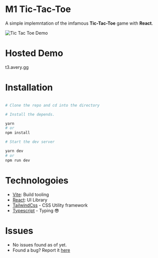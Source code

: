 # M1 Tic-Tac-Toe

A simple implemntation of the imfamous **Tic-Tac-Toe** game with **React**.

![Tic Tac Toe Demo](demo/demo.gif)

# Hosted Demo

t3.avery.gg

# Installation

```bash

# Clone the repo and cd into the directory

# Install the depends.

yarn
# or
npm install

# Start the dev server

yarn dev
# or
npm run dev

```

# Technologoies

-   [Vite](https://vitejs.dev/): Build tooling
-   [React](https://reactjs.org/): UI Library
-   [TailwindCss](https://tailwindcss.com) - CSS Utility framework
-   [Typescript](https://www.typescriptlang.org/) - Typing 😎


# Issues

- No issues found as of yet.
- Found a bug? Report it [here](https://github.com/AnomolyAvery/m1-tic-tac-toe/issues)
